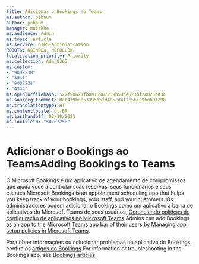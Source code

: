 ```yaml
---
title: Adicionar o Bookings ao Teams
ms.author: pebaum
author: pebaum
manager: mnirkhe
ms.audience: Admin
ms.topic: article
ms.service: o365-administration
ROBOTS: NOINDEX, NOFOLLOW
localization_priority: Priority
ms.collection: Adm_O365
ms.custom:
- "9002238"
- "5041"
- "9002238"
- "4344"
ms.openlocfilehash: 527f90621fb8a15967259b58de673bf28025bd3c
ms.sourcegitcommit: 0eb4f9bde53395b5fd4b5cd4ffc56ca96db91298
ms.translationtype: HT
ms.contentlocale: pt-BR
ms.lasthandoff: 03/10/2021
ms.locfileid: "50707258"
---
```

# <a name="adding-bookings-to-teams"></a><span data-ttu-id="bae5e-102">Adicionar o Bookings ao Teams</span><span class="sxs-lookup"><span data-stu-id="bae5e-102">Adding Bookings to Teams</span></span>

<span data-ttu-id="bae5e-103">O Microsoft Bookings é um aplicativo de agendamento de compromissos que ajuda você a controlar suas reservas, seus funcionários e seus clientes.</span><span class="sxs-lookup"><span data-stu-id="bae5e-103">Microsoft Bookings is an appointment scheduling app that helps you keep track of your bookings, your staff, and your customers.</span></span> <span data-ttu-id="bae5e-104">Os administradores podem adicionar o Bookings como um aplicativo à barra de aplicativos do Microsoft Teams de seus usuários, [Gerenciando políticas de configuração de aplicativos no Microsoft Teams](https://docs.microsoft.com/microsoftteams/teams-app-setup-policies).</span><span class="sxs-lookup"><span data-stu-id="bae5e-104">Admins can add Bookings as an app to the Microsoft Teams app bar of their users by [Managing app setup policies in Microsoft Teams](https://docs.microsoft.com/microsoftteams/teams-app-setup-policies).</span></span>

<span data-ttu-id="bae5e-105">Para obter informações ou solucionar problemas no aplicativo do Bookings, confira os [artigos do Bookings](https://docs.microsoft.com/microsoft-365/bookings/bookings-faq).</span><span class="sxs-lookup"><span data-stu-id="bae5e-105">For information or troubleshooting in the Bookings app, see [Bookings articles](https://docs.microsoft.com/microsoft-365/bookings/bookings-faq).</span></span>
